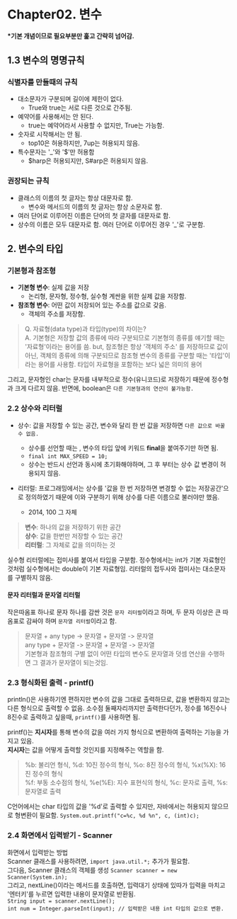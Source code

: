 # Chapter02. 변수
#### *기본 개념이므로 필요부분만 훑고 간략히 넘어감.

## 1.3 변수의 명명규칙
### 식별자를 만들때의 규칙
- 대소문자가 구분되며 길이에 제한이 없다.
  - True와 true는 서로 다른 것으로 간주됨.
- 예약어를 사용해서는 안 된다.
  - true는 예약어라서 사용할 수 없지만, True는 가능함.
- 숫자로 시작해서는 안 됨.
  - top10은 허용하지만, 7up는 허용되지 않음.
- 특수문자는 '_'와 '$'만 허용함
  - $harp은 허용되지만, S#arp은 허용되지 않음.

### 권장되는 규칙
- 클래스의 이름의 첫 글자는 항상 대문자로 함.
  - 변수와 메서드의 이름의 첫 글자는 항상 소문자로 함.
- 여러 단어로 이루어진 이름은 단어의 첫 글자를 대문자로 함.
- 상수의 이름은 모두 대문자로 함. 여러 단어로 이루어진 경우 '_'로 구분함.

## 2. 변수의 타입
### 기본형과 참조형
- **기본형 변수**: 실제 값을 저장
  - 논리형, 문자형, 정수형, 실수형 계싼을 위한 실제 값을 저장함.
- **참조형 변수**: 어떤 값이 저장되어 있는 주소를 값으로 갖음.
  - 객체의 주소를 저장함.
> Q. 자료형(data type)과 타입(type)의 차이는? <br>
> A. 기본형은 저장할 값의 종류에 따라 구분되므로 기본형의 종류를 얘기할 때는 '자료형'이라는 용어를 씀. but, 참조형은 항상 '객체의 주소'
> 를 저장하므로 값이 아닌, 객체의 종류에 의해 구분되므로 참조형 변수의 종류를 구분할 때는 '타입'이라는 용어를 사용함.
> 타입이 자료형을 포함하는 보다 넓은 의미의 용어

그리고, 문자형인 char는 문자를 내부적으로 정수(유니코드)로 저장하기 때문에 정수형과 크게 다르지 않음.
반면에, boolean은 `다른 기본형과의 연산이 불가능함.`

### 2.2 상수와 리터럴
- 상수: 값을 저장할 수 있는 공간, 변수와 달리 한 번 값을 저장하면 `다른 값으로 바꿀 수 없음.`
  - 상수를 선언할 때는 , 변수의 타입 앞에 키워드 **final**을 붙여주기만 하면 됨. 
  - `final int MAX_SPEED = 10;`
  - 상수는 반드시 선언과 동시에 초기화해야하며, 그 후 부터는 상수 값 변경이 허용되지 않음.

- 리터럴: 프로그래밍에서는 상수를 '값을 한 번 저장하면 변경할 수 없는 저장공간'으로 정의하였기 때문에 이와 구분하기 위해 상수를 다른 이름으로 불러야만 했음.
  - 2014, 100 그 자체
> **변수**: 하나의 값을 저장하기 위한 공간 <br>
> **상수**: 값을 한번만 저장할 수 있는 공간<br>
> **리터럴**: 그 자체로 값을 의미하는 것

실수형 리터럴에는 접미사를 붙여서 타입을 구분함. 정수형에서는 int가 기본 자료형인 것처럼 실수형에서는 double이 기본 자료형임.
리터럴의 접두사와 접미사는 대소문자를 구별하지 않음.

#### 문자 리터럴과 문자열 리터럴
작은따옴표 하나로 문자 하나를 감싼 것은 `문자 리터럴`이라고 하며, 두 문자 이상은 큰 따옴표로 감싸야 하며 `문자열 리터럴`이라고 함.

> 문자열 + any type -> 문자열 + 문자열 -> 문자열 <br>
> any type + 문자열 -> 문자열 + 문자열 -> 문자열 <br>
> 기본형과 참조형의 구별 없이 어떤 타입의 변수도 문자열과 덧셈 연산을 수행하면 그 결과가 문자열이 되는것임.


### 2.3 형식화된 출력 - printf()
println()은 사용하기엔 편하지만 변수의 값을 그대로 출력하므로, 값을 변환하지 않고는 다른 형식으로 출력할 수 없음.
소수점 둘째자리까지만 출력한다던가, 정수를 16진수나 8진수로 출력하고 싶을때, `printf()`를 사용하면 됨.

printf()는 **지시자**를 통해 변수의 값을 여러 가지 형식으로 변환하여 출력하는 기능을 가지고 있음.<br>
**지시자**는 값을 어떻게 출력할 것인지를 지정해주는 역할을 함.

> %b: 불리언 형식, %d: 10진 정수의 형식, %o: 8진 정수의 형식, %x(%X): 16진 정수의 형식<br>
> %f: 부동 소수점의 형식, %e(%E): 지수 표현식의 형식, %c: 문자로 출력, %s: 문자열로 출력

C언어에서는 char 타입의 값을 '%d'로 출력할 수 있지만, 자바에서는 허용되지 않으므로 형변환이 필요함.
`System.out.printf("c=%c, %d %n", c, (int)c);`

### 2.4 화면에서 입력받기 - Scanner
화면에서 입력받는 방법
<br>
Scanner 클래스를 사용하려면, `import java.util.*;` 추가가 필요함.
<br>
그다음, Scanner 클래스의 객체를 생성
`Scanner scanner = new Scanner(System.in);`
<br>
그리고, nextLine()이라는 메서드를 호출하면, 입력대기 상태에 있따가 입력을 마치고 '엔터키'를 누르면 입력한 내용이 문자열로 반환됨.
<br>
`String input = scanner.nextLine();`<br>
`int num = Integer.parseInt(input); // 입력받은 내용 int 타입의 값으로 변환.`
<br>
